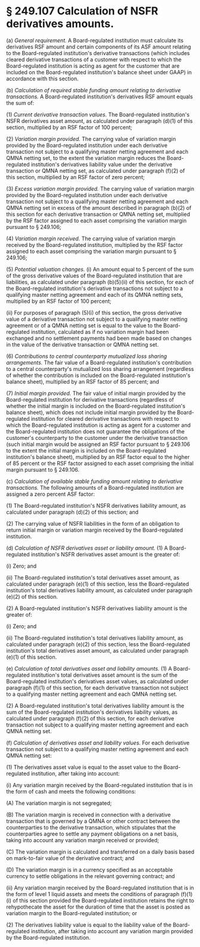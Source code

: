 # § 249.107   Calculation of NSFR derivatives amounts.

(a) *General requirement.* A Board-regulated institution must calculate its derivatives RSF amount and certain components of its ASF amount relating to the Board-regulated institution's derivative transactions (which includes cleared derivative transactions of a customer with respect to which the Board-regulated institution is acting as agent for the customer that are included on the Board-regulated institution's balance sheet under GAAP) in accordance with this section.


(b) *Calculation of required stable funding amount relating to derivative transactions.* A Board-regulated institution's derivatives RSF amount equals the sum of:


(1) *Current derivative transaction values.* The Board-regulated institution's NSFR derivatives asset amount, as calculated under paragraph (d)(1) of this section, multiplied by an RSF factor of 100 percent;


(2) *Variation margin provided.* The carrying value of variation margin provided by the Board-regulated institution under each derivative transaction not subject to a qualifying master netting agreement and each QMNA netting set, to the extent the variation margin reduces the Board-regulated institution's derivatives liability value under the derivative transaction or QMNA netting set, as calculated under paragraph (f)(2) of this section, multiplied by an RSF factor of zero percent;


(3) *Excess variation margin provided.* The carrying value of variation margin provided by the Board-regulated institution under each derivative transaction not subject to a qualifying master netting agreement and each QMNA netting set in excess of the amount described in paragraph (b)(2) of this section for each derivative transaction or QMNA netting set, multiplied by the RSF factor assigned to each asset comprising the variation margin pursuant to § 249.106;


(4) *Variation margin received.* The carrying value of variation margin received by the Board-regulated institution, multiplied by the RSF factor assigned to each asset comprising the variation margin pursuant to § 249.106;


(5) *Potential valuation changes.* (i) An amount equal to 5 percent of the sum of the gross derivative values of the Board-regulated institution that are liabilities, as calculated under paragraph (b)(5)(ii) of this section, for each of the Board-regulated institution's derivative transactions not subject to a qualifying master netting agreement and each of its QMNA netting sets, multiplied by an RSF factor of 100 percent;


(ii) For purposes of paragraph (5)(i) of this section, the gross derivative value of a derivative transaction not subject to a qualifying master netting agreement or of a QMNA netting set is equal to the value to the Board-regulated institution, calculated as if no variation margin had been exchanged and no settlement payments had been made based on changes in the value of the derivative transaction or QMNA netting set.


(6) *Contributions to central counterparty mutualized loss sharing arrangements.* The fair value of a Board-regulated institution's contribution to a central counterparty's mutualized loss sharing arrangement (regardless of whether the contribution is included on the Board-regulated institution's balance sheet), multiplied by an RSF factor of 85 percent; and


(7) *Initial margin provided.* The fair value of initial margin provided by the Board-regulated institution for derivative transactions (regardless of whether the initial margin is included on the Board-regulated institution's balance sheet), which does not include initial margin provided by the Board-regulated institution for cleared derivative transactions with respect to which the Board-regulated institution is acting as agent for a customer and the Board-regulated institution does not guarantee the obligations of the customer's counterparty to the customer under the derivative transaction (such initial margin would be assigned an RSF factor pursuant to § 249.106 to the extent the initial margin is included on the Board-regulated institution's balance sheet), multiplied by an RSF factor equal to the higher of 85 percent or the RSF factor assigned to each asset comprising the initial margin pursuant to § 249.106.


(c) *Calculation of available stable funding amount relating to derivative transactions.* The following amounts of a Board-regulated institution are assigned a zero percent ASF factor:


(1) The Board-regulated institution's NSFR derivatives liability amount, as calculated under paragraph (d)(2) of this section; and


(2) The carrying value of NSFR liabilities in the form of an obligation to return initial margin or variation margin received by the Board-regulated institution.


(d) *Calculation of NSFR derivatives asset or liability amount.* (1) A Board-regulated institution's NSFR derivatives asset amount is the greater of:


(i) Zero; and


(ii) The Board-regulated institution's total derivatives asset amount, as calculated under paragraph (e)(1) of this section, less the Board-regulated institution's total derivatives liability amount, as calculated under paragraph (e)(2) of this section.


(2) A Board-regulated institution's NSFR derivatives liability amount is the greater of:


(i) Zero; and


(ii) The Board-regulated institution's total derivatives liability amount, as calculated under paragraph (e)(2) of this section, less the Board-regulated institution's total derivatives asset amount, as calculated under paragraph (e)(1) of this section.


(e) *Calculation of total derivatives asset and liability amounts.* (1) A Board-regulated institution's total derivatives asset amount is the sum of the Board-regulated institution's derivatives asset values, as calculated under paragraph (f)(1) of this section, for each derivative transaction not subject to a qualifying master netting agreement and each QMNA netting set.


(2) A Board-regulated institution's total derivatives liability amount is the sum of the Board-regulated institution's derivatives liability values, as calculated under paragraph (f)(2) of this section, for each derivative transaction not subject to a qualifying master netting agreement and each QMNA netting set.


(f) *Calculation of derivatives asset and liability values.* For each derivative transaction not subject to a qualifying master netting agreement and each QMNA netting set:


(1) The derivatives asset value is equal to the asset value to the Board-regulated institution, after taking into account:


(i) Any variation margin received by the Board-regulated institution that is in the form of cash and meets the following conditions:


(A) The variation margin is not segregated;


(B) The variation margin is received in connection with a derivative transaction that is governed by a QMNA or other contract between the counterparties to the derivative transaction, which stipulates that the counterparties agree to settle any payment obligations on a net basis, taking into account any variation margin received or provided;


(C) The variation margin is calculated and transferred on a daily basis based on mark-to-fair value of the derivative contract; and


(D) The variation margin is in a currency specified as an acceptable currency to settle obligations in the relevant governing contract; and


(ii) Any variation margin received by the Board-regulated institution that is in the form of level 1 liquid assets and meets the conditions of paragraph (f)(1)(i) of this section provided the Board-regulated institution retains the right to rehypothecate the asset for the duration of time that the asset is posted as variation margin to the Board-regulated institution; or


(2) The derivatives liability value is equal to the liability value of the Board-regulated institution, after taking into account any variation margin provided by the Board-regulated institution.




